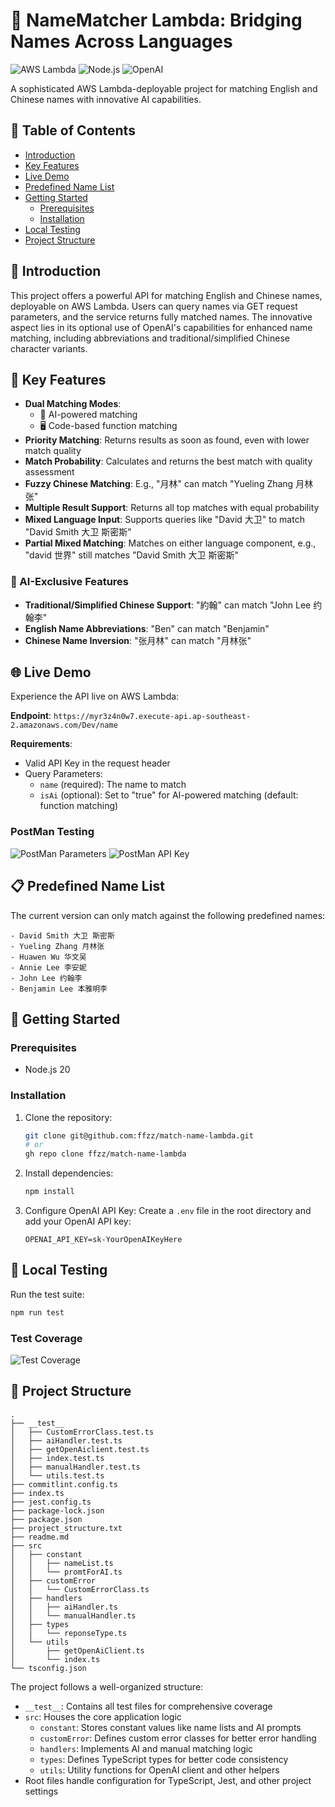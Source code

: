 # 🌟 NameMatcher Lambda: Bridging Names Across Languages

![AWS Lambda](https://img.shields.io/badge/AWS-Lambda-orange?style=for-the-badge&logo=amazon-aws)
![Node.js](https://img.shields.io/badge/Node.js-20-green?style=for-the-badge&logo=node.js)
![OpenAI](https://img.shields.io/badge/OpenAI-Powered-blue?style=for-the-badge&logo=openai)

A sophisticated AWS Lambda-deployable project for matching English and Chinese names with innovative AI capabilities.

## 📑 Table of Contents

- [Introduction](#-introduction)
- [Key Features](#-key-features)
- [Live Demo](#-live-demo)
- [Predefined Name List](#-predefined-name-list)
- [Getting Started](#-getting-started)
  - [Prerequisites](#prerequisites)
  - [Installation](#installation)
- [Local Testing](#-local-testing)
- [Project Structure](#-project-structure)

## 🚀 Introduction

This project offers a powerful API for matching English and Chinese names, deployable on AWS Lambda. Users can query names via GET request parameters, and the service returns fully matched names. The innovative aspect lies in its optional use of OpenAI's capabilities for enhanced name matching, including abbreviations and traditional/simplified Chinese character variants.

## 🔑 Key Features

- **Dual Matching Modes**:
  - 🧠 AI-powered matching
  - 🖥️ Code-based function matching
- **Priority Matching**: Returns results as soon as found, even with lower match quality
- **Match Probability**: Calculates and returns the best match with quality assessment
- **Fuzzy Chinese Matching**: E.g., "月林" can match "Yueling Zhang 月林张"
- **Multiple Result Support**: Returns all top matches with equal probability
- **Mixed Language Input**: Supports queries like "David 大卫" to match "David Smith 大卫 斯密斯"
- **Partial Mixed Matching**: Matches on either language component, e.g., "david 世界" still matches "David Smith 大卫 斯密斯"

### 🧠 AI-Exclusive Features

- **Traditional/Simplified Chinese Support**: "約翰" can match "John Lee 约翰李"
- **English Name Abbreviations**: "Ben" can match "Benjamin"
- **Chinese Name Inversion**: "张月林" can match "月林张"

## 🌐 Live Demo

Experience the API live on AWS Lambda:

**Endpoint**: `https://myr3z4n0w7.execute-api.ap-southeast-2.amazonaws.com/Dev/name`

**Requirements**:

- Valid API Key in the request header
- Query Parameters:
  - `name` (required): The name to match
  - `isAi` (optional): Set to "true" for AI-powered matching (default: function matching)

### PostMan Testing

![PostMan Parameters](screenshots/postman-params.png)
![PostMan API Key](screenshots/postman-api-key.png)

## 📋 Predefined Name List

The current version can only match against the following predefined names:

```
- David Smith 大卫 斯密斯
- Yueling Zhang 月林张
- Huawen Wu 华文吴
- Annie Lee 李安妮
- John Lee 约翰李
- Benjamin Lee 本雅明李
```

## 🚀 Getting Started

### Prerequisites

- Node.js 20

### Installation

1. Clone the repository:

   ```bash
   git clone git@github.com:ffzz/match-name-lambda.git
   # or
   gh repo clone ffzz/match-name-lambda
   ```

2. Install dependencies:

   ```bash
   npm install
   ```

3. Configure OpenAI API Key:
   Create a `.env` file in the root directory and add your OpenAI API key:
   ```
   OPENAI_API_KEY=sk-YourOpenAIKeyHere
   ```

## 🧪 Local Testing

Run the test suite:

```bash
npm run test
```

### Test Coverage

![Test Coverage](screenshots/test-coverage.png)

## 📁 Project Structure

```
.
├── __test__
│   ├── CustomErrorClass.test.ts
│   ├── aiHandler.test.ts
│   ├── getOpenAiclient.test.ts
│   ├── index.test.ts
│   ├── manualHandler.test.ts
│   └── utils.test.ts
├── commitlint.config.ts
├── index.ts
├── jest.config.ts
├── package-lock.json
├── package.json
├── project_structure.txt
├── readme.md
├── src
│   ├── constant
│   │   ├── nameList.ts
│   │   └── promtForAI.ts
│   ├── customError
│   │   └── CustomErrorClass.ts
│   ├── handlers
│   │   ├── aiHandler.ts
│   │   └── manualHandler.ts
│   ├── types
│   │   └── reponseType.ts
│   └── utils
│       ├── getOpenAiClient.ts
│       └── index.ts
└── tsconfig.json
```

The project follows a well-organized structure:

- `__test__`: Contains all test files for comprehensive coverage
- `src`: Houses the core application logic
  - `constant`: Stores constant values like name lists and AI prompts
  - `customError`: Defines custom error classes for better error handling
  - `handlers`: Implements AI and manual matching logic
  - `types`: Defines TypeScript types for better code consistency
  - `utils`: Utility functions for OpenAI client and other helpers
- Root files handle configuration for TypeScript, Jest, and other project settings

